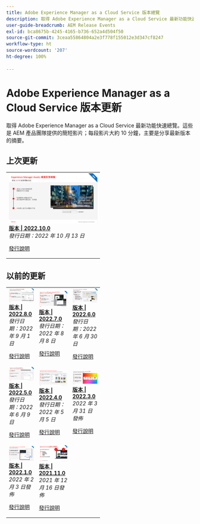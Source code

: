 ```yaml
---
title: Adobe Experience Manager as a Cloud Service 版本總覽
description: 取得 Adobe Experience Manager as a Cloud Service 最新功能快速總覽
user-guide-breadcrumb: AEM Release Events
exl-id: bca8675b-4245-4165-b736-652a4d504f50
source-git-commit: 3ceaa55864804a2e3f778f155012e3d347cf8247
workflow-type: ht
source-wordcount: '207'
ht-degree: 100%

---
```



# Adobe Experience Manager as a Cloud Service 版本更新

取得 Adobe Experience Manager as a Cloud Service 最新功能快速總覽。這些是 AEM 產品團隊提供的簡短影片；每段影片大約 10 分鐘，主要是分享最新版本的摘要。

## 上次更新

<!---

<table style="max-width: 50%;">
  <tr>
    <td>
      <a href="./2023/2023-1-0.md">
        <img alt="2023.1.0 Release" src="./2023/assets/2023-1-0-thumb.png" />
      </a>
      <div>
        <a href="./2023/2023-1-0.md">
          <strong>Release | 2023.1.0</strong>
          <br/>
        </a>
          <em>Release date  Feb 2023 </em>
      </div>
      <p>
        <a href="https://experienceleague.adobe.com/docs/experience-manager-cloud-service/content/release-notes/release-notes/release-notes-current.html">Release notes</a>
      <p>
    </td>
  </tr>  
</table> 

## Past Updates

<table style="max-width: 50%;">
  <tr>
    <td>
      <a href="./2022/2022-10-0.md">
        <img alt="2022.10.0 Release" src="./2022/assets/2022-10-0-thumb.png" />
      </a>
      <div>
        <a href="./2022/2022-10-0.md">
          <strong>Release | 2022.10.0</strong>
          <br/>
        </a>
          <em>Release date  Oct 13, 2022 </em>
      </div>
      <p>
        <a href="https://experienceleague.adobe.com/docs/experience-manager-cloud-service/content/release-notes/release-notes/release-notes-current.html">Release notes</a>
      <p>
    </td>  
    <td>
      <a href="./2022/2022-8-0.md">
        <img alt="2022.8.0 Release" src="./2022/assets/2022-8-0-thumb.png" />
      </a>
      <div>
        <a href="./2022/2022-8-0.md">
          <strong>Release | 2022.8.0</strong>
          <br/>
        </a>
          <em>Release date  Sept 1, 2022 </em>
      </div>
      <p>
        <a href="https://experienceleague.adobe.com/docs/experience-manager-cloud-service/content/release-notes/release-notes/release-notes-current.html">Release notes</a>
      <p>
    </td>
    <td>
      <a href="./2022/2022-7-0.md">
        <img alt="2022.7.0 Release" src="./2022/assets/2022-7-0-thumb.png" />
      </a>
      <div>
        <a href="./2022/2022-7-0.md">
          <strong>Release | 2022.7.0</strong>
          <br/>
        </a>
          <em>Release date  Aug 8, 2022 </em>
      </div>
      <p>
        <a href="https://experienceleague.adobe.com/docs/experience-manager-cloud-service/content/release-notes/release-notes/release-notes-current.html">Release notes</a>
      <p>
    </td>
  </tr>
  <tr> 
    <td>
      <a href="./2022/2022-6-0.md">
        <img alt="2022.6.0 Release" src="./2022/assets/2022-6-0-thumb.png" />
      </a>
      <div>
        <a href="./2022/2022-6-0.md">
          <strong>Release | 2022.6.0</strong>
          <br/>
        </a>
          <em>Release date  June 30, 2022 </em>
      </div>
      <p>
        <a href="https://experienceleague.adobe.com/docs/experience-manager-cloud-service/content/release-notes/release-notes/release-notes-current.html">Release notes</a>
      <p>
    </td>
    <td>
      <a href="./2022/2022-5-0.md">
        <img alt="2022.5.0 Release" src="./2022/assets/2022-5-0-thumb.png" />
      </a>
      <div>
        <a href="./2022/2022-5-0.md">
          <strong>Release | 2022.5.0</strong>
          <br/>
        </a>
          <em>Release date  June 9, 2022 </em>
      </div>
      <p>
        <a href="https://experienceleague.adobe.com/docs/experience-manager-cloud-service/content/release-notes/release-notes/release-notes-current.html">Release notes</a>
      <p>
    </td>
    <td>
      <a href="./2022/2022-4-0.md">
        <img alt="2022.4.0 Release" src="./2022/assets/2022-4-0.png" />
      </a>
      <div>
        <a href="./2022/2022-4-0.md">
          <strong>Release | 2022.4.0</strong>
          <br/>
        </a>
          <em>Released  May 5, 2022 </em>
      </div>
      <p>
        <a href="https://experienceleague.adobe.com/docs/experience-manager-cloud-service/content/release-notes/release-notes/release-notes-current.html">Release notes</a>
      <p>
    </td>
  </tr>
  <tr> 
    <td>
      <a href="./2022/2022-3-0.md">
        <img alt="2022.3.0 Release" src="./2022/assets/2022-3-0.png" />
      </a>
      <div>
        <a href="./2022/2022-3-0.md">
          <strong>Release | 2022.3.0</strong>
          <br/>
        </a>
          <em>Released  March 31, 2022 </em>
      </div>
      <p>
        <a href="https://experienceleague.adobe.com/docs/experience-manager-cloud-service/content/release-notes/release-notes/release-notes-current.html">Release notes</a>
      <p>
    </td>
    <td>
      <a href="./2022/2022-1-0.md">
        <img alt="2022-1-0 Release" src="./2022/assets/2022-1-0.png" />
      </a>
      <div>
        <a href="./2022/2022-1-0.md">
          <strong>Release | 2022.1.0</strong>
          <br/>
        </a>
          <em>Released  February 3, 2022 </em>
      </div>
      <p>
        <a href="https://experienceleague.adobe.com/docs/experience-manager-cloud-service/content/release-notes/release-notes/2022/release-notes-2022-1-0.html">Release notes</a>
      <p>
    </td>
    <td>
      <a href="./2021/2021-11-0.md">
        <img alt="2021.11.0 AEMCS Release" src="./2021/assets/2021-11-0.png" />
      </a>
      <div>
      <a href="./2021/2021-11-0.md">
          <strong>Release | 2021.11.0</strong>
          <br/>
        </a>
      <em>Released  December 16, 2021</em>
      </div>
      <p>
        <a href="https://experienceleague.adobe.com/docs/experience-manager-cloud-service/content/release-notes/release-notes/2021/release-notes-2021-11-0.html">Release notes</a>
      <p>
    </td>
  </tr>
</table>

--->

<table style="max-width: 50%;">
  <tr>
    <td>
      <a href="./2022/2022-10-0.md">
        <img alt="2022.10.0 版" src="./2022/assets/2022-10-0-thumb.png" />
      </a>
      <div>
        <a href="./2022/2022-10-0.md">
          <strong>版本 | 2022.10.0</strong>
          <br/>
        </a>
          <em>發行日期：2022 年 10 月 13 日</em>
      </div>
      <p>
        <a href="https://experienceleague.adobe.com/docs/experience-manager-cloud-service/content/release-notes/release-notes/release-notes-current.html">發行說明</a>
      <p>
    </td>
  </tr>  
</table>

## 以前的更新

<table style="max-width: 50%;">
  <tr>
    <td>
      <a href="./2022/2022-8-0.md">
        <img alt="2022.8.0 版" src="./2022/assets/2022-8-0-thumb.png" />
      </a>
      <div>
        <a href="./2022/2022-8-0.md">
          <strong>版本 | 2022.8.0</strong>
          <br/>
        </a>
          <em>發行日期：2022 年 9 月 1 日</em>
      </div>
      <p>
        <a href="https://experienceleague.adobe.com/docs/experience-manager-cloud-service/content/release-notes/release-notes/release-notes-current.html">發行說明</a>
      <p>
    </td>
    <td>
      <a href="./2022/2022-7-0.md">
        <img alt="2022.7.0 版" src="./2022/assets/2022-7-0-thumb.png" />
      </a>
      <div>
        <a href="./2022/2022-7-0.md">
          <strong>版本 | 2022.7.0</strong>
          <br/>
        </a>
          <em>發行日期：2022 年 8 月 8 日</em>
      </div>
      <p>
        <a href="https://experienceleague.adobe.com/docs/experience-manager-cloud-service/content/release-notes/release-notes/release-notes-current.html">發行說明</a>
      <p>
    </td>
    <td>
      <a href="./2022/2022-6-0.md">
        <img alt="2022.6.0 版" src="./2022/assets/2022-6-0-thumb.png" />
      </a>
      <div>
        <a href="./2022/2022-6-0.md">
        <strong>版本 | 2022.6.0</strong>
        <br/>
      </a>
        <em>發行日期：2022 年 6 月 30 日</em>
      </div>
      <p>
        <a href="https://experienceleague.adobe.com/docs/experience-manager-cloud-service/content/release-notes/release-notes/release-notes-current.html">發行說明</a>
      <p>
    </td>
  </tr>
  <tr>  
    <td>
      <a href="./2022/2022-5-0.md">
        <img alt="2022.5.0 版" src="./2022/assets/2022-5-0-thumb.png" />
      </a>
      <div>
        <a href="./2022/2022-5-0.md">
        <strong>版本 | 2022.5.0</strong>
        <br/>
      </a>
        <em>發行日期：2022 年 6 月 9 日</em>
      </div>
      <p>
        <a href="https://experienceleague.adobe.com/docs/experience-manager-cloud-service/content/release-notes/release-notes/release-notes-current.html">發行說明</a>
      <p>
    </td>
    <td>
      <a href="./2022/2022-4-0.md">
        <img alt="2022.4.0 版" src="./2022/assets/2022-4-0.png" />
      </a>
      <div>
        <a href="./2022/2022-4-0.md">
        <strong>版本 | 2022.4.0</strong>
        <br/>
      </a>
        <em>發行日期：2022 年 5 月 5 日</em>
      </div>
      <p>
        <a href="https://experienceleague.adobe.com/docs/experience-manager-cloud-service/content/release-notes/release-notes/release-notes-current.html">發行說明</a>
      <p>
    </td>
    <td>
      <a href="./2022/2022-3-0.md">
        <img alt="2022.3.0 版" src="./2022/assets/2022-3-0.png" />
      </a>
      <div>
        <a href="./2022/2022-3-0.md">
        <strong>版本 | 2022.3.0</strong>
        <br/>
      </a>
        <em>2022 年 3 月 31 日發佈</em>
      </div>
      <p>
        <a href="https://experienceleague.adobe.com/docs/experience-manager-cloud-service/content/release-notes/release-notes/release-notes-current.html">發行說明</a>
      <p>
    </td>
  </tr>
  <tr>     
    <td>
      <a href="./2022/2022-1-0.md">
        <img alt="2022-1-0 版" src="./2022/assets/2022-1-0.png" />
      </a>
      <div>
        <a href="./2022/2022-1-0.md">
        <strong>版本 | 2022.1.0</strong>
        <br/>
      </a>
        <em>2022 年 2 月 3 日發佈</em>
      </div>
      <p>
        <a href="https://experienceleague.adobe.com/docs/experience-manager-cloud-service/content/release-notes/release-notes/2022/release-notes-2022-1-0.html">發行說明</a>
      <p>
    </td>
    <td>
      <a href="./2021/2021-11-0.md">
        <img alt="2021.11.0 AEM CS 版本" src="./2021/assets/2021-11-0.png" />
      </a>
      <div>
      <a href="./2021/2021-11-0.md">
          <strong>版本 | 2021.11.0</strong>
        <br/>
      </a>
    <em>2021 年 12 月 16 日發佈</em>
      </div>
      <p>
        <a href="https://experienceleague.adobe.com/docs/experience-manager-cloud-service/content/release-notes/release-notes/2021/release-notes-2021-11-0.html">發行說明</a>
      <p>
    </td>
  </tr>
</table>

